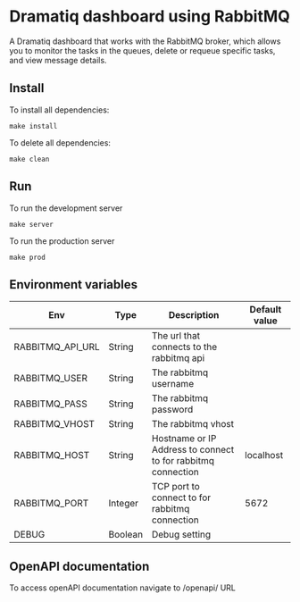 # Dramatiq dashboard using RabbitMQ

A Dramatiq dashboard that works with the RabbitMQ broker, which allows you to monitor the tasks in the queues, delete or requeue specific tasks, and view message details.

## Install

To install all dependencies:

```
make install
```

To delete all dependencies:

```
make clean
```

## Run

To run the development server

```
make server
```

To run the production server

```
make prod
```
## Environment variables

| Env                | Type    | Description                                                  | Default value |
| ------------------ | ------- | ------------------------------------------------------------ | ------------- |
| RABBITMQ\_API\_URL | String  | The url that connects to the rabbitmq api                    | &nbsp;        |
| RABBITMQ\_USER     | String  | The rabbitmq username                                        | &nbsp;        |
| RABBITMQ\_PASS     | String  | The rabbitmq password                                        | &nbsp;        |
| RABBITMQ\_VHOST    | String  | The rabbitmq vhost                                           | &nbsp;        |
| RABBITMQ\_HOST     | String  | Hostname or IP Address to connect to for rabbitmq connection | localhost     |
| RABBITMQ\_PORT     | Integer | TCP port to connect to for rabbitmq connection               | 5672          |
| DEBUG              | Boolean | Debug setting                                                | &nbsp;        |

## OpenAPI documentation

To access openAPI documentation navigate to /openapi/ URL 